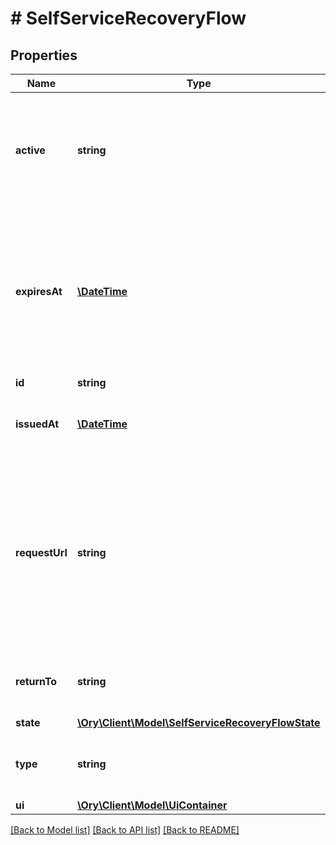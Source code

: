 # # SelfServiceRecoveryFlow

## Properties

Name | Type | Description | Notes
------------ | ------------- | ------------- | -------------
**active** | **string** | Active, if set, contains the registration method that is being used. It is initially not set. | [optional]
**expiresAt** | [**\DateTime**](\DateTime.md) | ExpiresAt is the time (UTC) when the request expires. If the user still wishes to update the setting, a new request has to be initiated. |
**id** | **string** |  |
**issuedAt** | [**\DateTime**](\DateTime.md) | IssuedAt is the time (UTC) when the request occurred. |
**requestUrl** | **string** | RequestURL is the initial URL that was requested from Ory Kratos. It can be used to forward information contained in the URL&#39;s path or query for example. |
**returnTo** | **string** | ReturnTo contains the requested return_to URL. | [optional]
**state** | [**\Ory\Client\Model\SelfServiceRecoveryFlowState**](SelfServiceRecoveryFlowState.md) |  |
**type** | **string** | The flow type can either be &#x60;api&#x60; or &#x60;browser&#x60;. | [optional]
**ui** | [**\Ory\Client\Model\UiContainer**](UiContainer.md) |  |

[[Back to Model list]](../../README.md#models) [[Back to API list]](../../README.md#endpoints) [[Back to README]](../../README.md)
